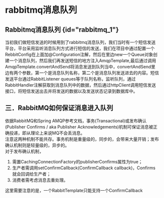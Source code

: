 # rabbitmq消息队列

## Rabbitmq消息队列 {id="rabbitmq_1"}
当初我们做短信发送的时候用到了rabbitmq消息队列，我们当时有一个短信发送平台，平台采用监听消息队列方式进行短信的发送，我们在项目中通过配置一个RebbitConfig在上面加@Configuration注解，然后在里边new一个Queue对象创建一个消息队列，然后我们再发送短信的地方注入AmqpTemplate,最后通过调用AmqpTemplate.convertAndSend将消息发送到队列当中，convertAndSend里边有两个参数，第一个是消息队列名称，第二个是消息队列发送进去的内容。短信发送平台通过RabbitListener queues等于队列名称，监听队列，通过RabbitHandler注解获取到消息队列中的数据，然后通过httpClient调用短信发送接口，将短信发送出去并将发送的数据以及发送状态记录到数据库中。


## 三．RabbitMQ如何保证消息进入队列
依据RabbitMQ和Spring AMQP参考文档，事务(Transactional)或发布确认(Publisher Confirms / aka Publisher Acknowledgements)机制可保证消息被正确投递，即从理论上来说MQ不会丢消息。          
注意这两种机制不能共存。事务机制是重量级的，同步的，会带来大量开销；发布确认机制则是轻量级的，异步的。         
对于发布确认机制，
1. 需置CachingConnectionFactory的publisherConfirms属性为true；
2. 生产者需调用setConfirmCallback(ConfirmCallback callback)，Confirms就会回调给生产者；
3. 消费者需考虑消息去重处理。

这里需要注意的是，一个RabbitTemplate只能支持一个ConfirmCallback

